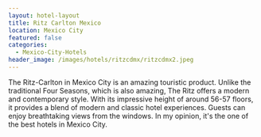 ```yaml
---
layout: hotel-layout
title: Ritz Carlton Mexico
location: Mexico City
featured: false
categories:
  - Mexico-City-Hotels
header_image: /images/hotels/ritzcdmx/ritzcdmx2.jpeg
---
```

The Ritz-Carlton in Mexico City is an amazing touristic  product.
Unlike the traditional Four Seasons, which is also amazing,
The Ritz offers a modern and contemporary style. With its impressive height of around 56-57 floors, it provides a blend of modern and classic hotel experiences. Guests can enjoy breathtaking views from the windows. In my opinion, it's the one of the best hotels in Mexico City.